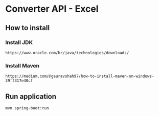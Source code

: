 # Converter API - Excel

## How to install

### Install JDK
``
https://www.oracle.com/br/java/technologies/downloads/
``

### Install Maven
``
https://medium.com/@gauravshah97/how-to-install-maven-on-windows-39ff317e40cf
``

## Run application
``
mvn spring-boot:run
``
